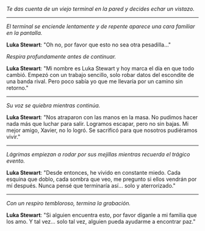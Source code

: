 _Te das cuenta de un viejo terminal en la pared y decides echar un vistazo._

---

_El terminal se enciende lentamente y de repente aparece una cara familiar en la pantalla._

**Luka Stewart**: "Oh no, por favor que esto no sea otra pesadilla..."

_Respira profundamente antes de continuar._

**Luka Stewart**: "Mi nombre es Luka Stewart y hoy marca el día en que todo cambió. Empezó con un trabajo sencillo, solo robar datos del escondite de una banda rival. Pero poco sabía yo que me llevaría por un camino sin retorno."

---

_Su voz se quiebra mientras continúa._

**Luka Stewart**: "Nos atraparon con las manos en la masa. No pudimos hacer nada más que luchar para salir. Logramos escapar, pero no sin bajas. Mi mejor amigo, Xavier, no lo logró. Se sacrificó para que nosotros pudiéramos vivir."

---

_Lágrimas empiezan a rodar por sus mejillas mientras recuerda el trágico evento._

**Luka Stewart**: "Desde entonces, he vivido en constante miedo. Cada esquina que doblo, cada sombra que veo, me pregunto si ellos vendrán por mí después. Nunca pensé que terminaría así... solo y aterrorizado."

---

_Con un respiro tembloroso, termina la grabación._

**Luka Stewart**: "Si alguien encuentra esto, por favor díganle a mi familia que los amo. Y tal vez... solo tal vez, alguien pueda ayudarme a encontrar paz."

